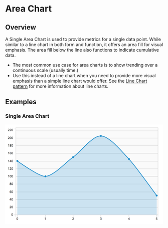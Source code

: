 # Area Chart

## Overview
A Single Area Chart is used to provide metrics for a single data point. While similar to a line chart in both form and function, it offers an area fill for visual emphasis. The area fill below the line also functions to indicate cumulative data.

  - The most common use case for area charts is to show trending over a continuous scale (usually time.)
  - Use this instead of a line chart when you need to provide more visual emphasis than a simple line chart would offer. See the [Line Chart pattern](https://www.patternfly.org/pattern-library/data-visualization/line-chart/) for more information about line charts.

## Examples

### Single Area Chart
![#single-area-chart](img/area-chart-example-1.png)
